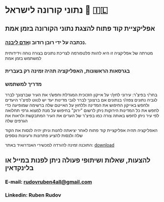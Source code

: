 # נתוני קורונה לישראל :vertical_traffic_light: :israel:
## אפליקציית קוד פתוח להצגת נתוני הקורונה בזמן אמת
### נכתבה על ידי רובן רודוב ו[אדם ליבנה](https://github.com/adamal92).

מטרתה של אפליקציה זו היא להוות פלטפורמה לצריכת נתונים בצורה נוחה וידידותית למשתמש בזמן אמת
### בגרסאות הראשונות, האפליקציה תהיה זמינה רק בעברית
  
### מדריך למשתמש 
 בחר/י בפיצ'ר: עירוני 
 לחץ/י על אייקון הזכוכית המגדלת וחפש/י את העיר שברצונך לברר לגביה נתונים
 צפה/י בנתונים
 אם ברצונך לברר לגבי מדינות יעד יש לנווט לפיצ'ר היעדים ולחפש באייקון החיפוש את המדינה וללחוץ על האייטם שלה ברשימה שמופיעה
 כדי לחפש את כל המדינות הירוקות ניתן לרשום "ירוק" בחיפוש
 על מנת למצוא גרפי תחלואה לפי עיר ניתן לחפש באותה צורה כמו בפיצ'ר של הערים את העיר המתבקשת ולראות את הגרפים שלה

האפליקציה תהיה אפליקציית קוד פתוח לאחר יציאתה לחנות וניתן יהיה לנסות את הקוד שלה ולנסות להציע פתרונות ורעיונות נוספים

התוכנה זמינה להורדה למכשירי האנדרואיד באתר:
[download](https://rubyadam-df256.firebaseapp.com/)

## להצעות, שאלות ושיתופי פעולה ניתן לפנות במייל או בלינקדאין
### E-mail: rudovruben4all@gmail.com
### Linkedin: Ruben Rudov
